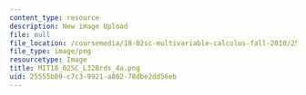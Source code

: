 ```yaml
---
content_type: resource
description: New image Upload
file: null
file_location: /coursemedia/18-02sc-multivariable-calculus-fall-2010/25555b09c7c39921a80278dbe2dd56eb_MIT18_02SC_L32Brds_4a.png
file_type: image/png
resourcetype: Image
title: MIT18_02SC_L32Brds_4a.png
uid: 25555b09-c7c3-9921-a802-78dbe2dd56eb
---
```

